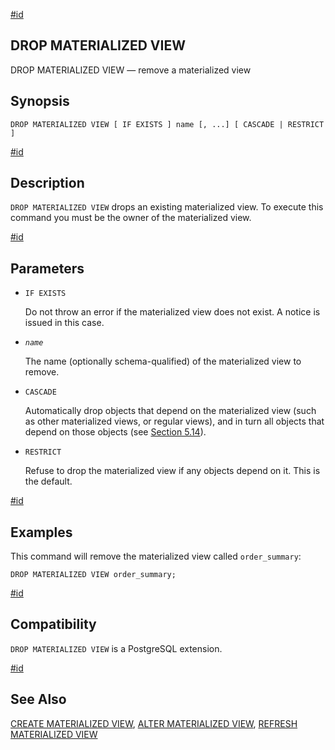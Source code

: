 [#id](#SQL-DROPMATERIALIZEDVIEW)

## DROP MATERIALIZED VIEW

DROP MATERIALIZED VIEW — remove a materialized view

## Synopsis

```
DROP MATERIALIZED VIEW [ IF EXISTS ] name [, ...] [ CASCADE | RESTRICT ]
```

[#id](#id-1.9.3.118.5)

## Description

`DROP MATERIALIZED VIEW` drops an existing materialized view. To execute this command you must be the owner of the materialized view.

[#id](#id-1.9.3.118.6)

## Parameters

- `IF EXISTS`

  Do not throw an error if the materialized view does not exist. A notice is issued in this case.

- _`name`_

  The name (optionally schema-qualified) of the materialized view to remove.

- `CASCADE`

  Automatically drop objects that depend on the materialized view (such as other materialized views, or regular views), and in turn all objects that depend on those objects (see [Section 5.14](ddl-depend)).

- `RESTRICT`

  Refuse to drop the materialized view if any objects depend on it. This is the default.

[#id](#id-1.9.3.118.7)

## Examples

This command will remove the materialized view called `order_summary`:

```
DROP MATERIALIZED VIEW order_summary;
```

[#id](#id-1.9.3.118.8)

## Compatibility

`DROP MATERIALIZED VIEW` is a PostgreSQL extension.

[#id](#id-1.9.3.118.9)

## See Also

[CREATE MATERIALIZED VIEW](sql-creatematerializedview), [ALTER MATERIALIZED VIEW](sql-altermaterializedview), [REFRESH MATERIALIZED VIEW](sql-refreshmaterializedview)
